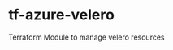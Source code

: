 # tf-azure-velero
Terraform Module to manage velero resources

<!-- BEGIN_TF_DOCS -->
<!-- END_TF_DOCS -->